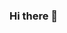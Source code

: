 ### Hi there 👋

<!--
**yash982000/yash982000** is a ✨ _special_ ✨ repository because its `README.md` (this file) appears on your GitHub profile.

![HitCount](http://hits.dwyl.com/yash982000/yash982000.svg)
Here are some ideas to get you started:

- 🔭 I’m currently working on ...
- 🌱 I’m currently learning ...
- 👯 I’m looking to collaborate on ...
- 🤔 I’m looking for help with ...
- 💬 Ask me about ...
- 📫 How to reach me: ...
- 😄 Pronouns: ...
- ⚡ Fun fact: ...
-->
